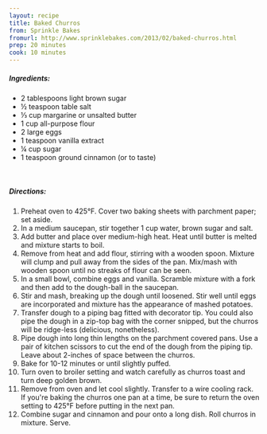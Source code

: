 ```yaml
---
layout: recipe
title: Baked Churros
from: Sprinkle Bakes
fromurl: http://www.sprinklebakes.com/2013/02/baked-churros.html
prep: 20 minutes
cook: 10 minutes
---
```


##### Ingredients:

* 2 tablespoons light brown sugar
* ½ teaspoon table salt
* ⅓ cup margarine or unsalted butter
* 1 cup all-purpose flour
* 2 large eggs
* 1 teaspoon vanilla extract
* ¼ cup sugar
* 1 teaspoon ground cinnamon (or to taste)

<br>

##### Directions:

1. Preheat oven to 425°F.  Cover two baking sheets with parchment paper; set aside.
2. In a medium saucepan, stir together 1 cup water, brown sugar and salt. 
3. Add butter and place over medium-high heat.  Heat until butter is melted and mixture starts to boil. 
4. Remove from heat and add flour, stirring with a wooden spoon. Mixture will clump and pull away from the sides of the pan.  Mix/mash with wooden spoon until no streaks of flour can be seen.
5. In a small bowl, combine eggs and vanilla. Scramble mixture with a fork and then add to the dough-ball in the saucepan.  
6. Stir and mash, breaking up the dough until loosened. Stir well until eggs are incorporated and mixture has the appearance of mashed potatoes.
7. Transfer dough to a piping bag fitted with decorator tip.  You could also pipe the dough in a zip-top bag with the corner snipped, but the churros will be ridge-less (delicious, nonetheless).
8. Pipe dough into long thin lengths on the parchment covered pans. Use a pair of kitchen scissors to cut the end of the dough from the piping tip. Leave about 2-inches of space between the churros.
9. Bake for 10-12 minutes or until slightly puffed.  
10. Turn oven to broiler setting and watch carefully as churros toast and turn deep golden brown.  
11. Remove from oven and let cool slightly. Transfer to a wire cooling rack. If you're baking the churros one pan at a time, be sure to return the oven setting to 425°F before putting in the next pan.
12. Combine sugar and cinnamon and pour onto a long dish. Roll churros in mixture.  Serve.
